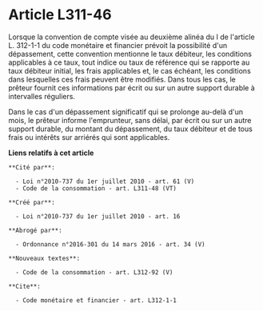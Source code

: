 # Article L311-46

Lorsque la convention de compte visée au deuxième alinéa du I de l'article L. 312-1-1 du code monétaire et financier prévoit
la possibilité d'un dépassement, cette convention mentionne le taux débiteur, les conditions applicables à ce taux, tout
indice ou taux de référence qui se rapporte au taux débiteur initial, les frais applicables et, le cas échéant, les
conditions dans lesquelles ces frais peuvent être modifiés. Dans tous les cas, le prêteur fournit ces informations par écrit
ou sur un autre support durable à intervalles réguliers. 

Dans le cas d'un dépassement significatif qui se prolonge au-delà d'un mois, le prêteur informe l'emprunteur, sans délai, par
écrit ou sur un autre support durable, du montant du dépassement, du taux débiteur et de tous frais ou intérêts sur arriérés
qui sont applicables.

**Liens relatifs à cet article**

	**Cité par**:

	  - Loi n°2010-737 du 1er juillet 2010 - art. 61 (V)
	  - Code de la consommation - art. L311-48 (VT)

	**Créé par**:

	  - Loi n°2010-737 du 1er juillet 2010 - art. 16

	**Abrogé par**:

	  - Ordonnance n°2016-301 du 14 mars 2016 - art. 34 (V)

	**Nouveaux textes**:

	  - Code de la consommation - art. L312-92 (V)

	**Cite**:

	  - Code monétaire et financier - art. L312-1-1
